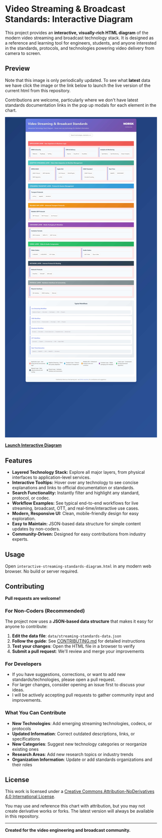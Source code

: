 # Video Streaming & Broadcast Standards: Interactive Diagram

This project provides an **interactive, visually-rich HTML diagram** of the modern video streaming and broadcast technology stack. It is designed as a reference and learning tool for engineers, students, and anyone interested in the standards, protocols, and technologies powering video delivery from camera to screen.

## Preview
Note that this image is only periodically updated. To see what **latest** data we have click the image or the link below to launch the live version of the current html from this repository.

Contributions are welcome, particularly where we don't have latest standards documentation links in the pop up modals for each element in the chart.

[<img src="htmlpreview_github_io__.jpg" alt="Interactive Video Streaming Standards Diagram Preview" width="800">](https://htmlpreview.github.io/?https://github.com/dom-robinson/VideoStreaming-Broadcast-Standards/blob/master/interactive-streaming-standards-diagram.html)

**[Launch Interactive Diagram](https://htmlpreview.github.io/?https://github.com/dom-robinson/VideoStreaming-Broadcast-Standards/blob/master/interactive-streaming-standards-diagram.html)**



## Features
- **Layered Technology Stack:** Explore all major layers, from physical interfaces to application-level services.
- **Interactive Tooltips:** Hover over any technology to see concise explanations and links to official documentation or standards.
- **Search Functionality:** Instantly filter and highlight any standard, protocol, or codec.
- **Workflow Examples:** See typical end-to-end workflows for live streaming, broadcast, OTT, and real-time/interactive use cases.
- **Modern, Responsive UI:** Clean, mobile-friendly design for easy exploration.
- **Easy to Maintain:** JSON-based data structure for simple content updates by non-coders.
- **Community-Driven:** Designed for easy contributions from industry experts.

## Usage
Open `interactive-streaming-standards-diagram.html` in any modern web browser. No build or server required.

## Contributing
**Pull requests are welcome!**

### For Non-Coders (Recommended)
The project now uses a **JSON-based data structure** that makes it easy for anyone to contribute:

1. **Edit the data file**: `data/streaming-standards-data.json`
2. **Follow the guide**: See [CONTRIBUTING.md](CONTRIBUTING.md) for detailed instructions
3. **Test your changes**: Open the HTML file in a browser to verify
4. **Submit a pull request**: We'll review and merge your improvements

### For Developers
- If you have suggestions, corrections, or want to add new standards/technologies, please open a pull request.
- For larger changes, consider opening an issue first to discuss your ideas.
- I will be actively accepting pull requests to gather community input and improvements.

### What You Can Contribute
- **New Technologies**: Add emerging streaming technologies, codecs, or protocols
- **Updated Information**: Correct outdated descriptions, links, or specifications
- **New Categories**: Suggest new technology categories or reorganize existing ones
- **Research Areas**: Add new research topics or industry trends
- **Organization Information**: Update or add standards organizations and their roles

## License

This work is licensed under a [Creative Commons Attribution-NoDerivatives 4.0 International License](LICENSE).

You may use and reference this chart with attribution, but you may not create derivative works or forks. The latest version will always be available in this repository.

---

**Created for the video engineering and broadcast community.** 
